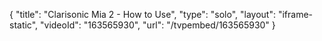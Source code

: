 {
    "title": "Clarisonic Mia 2 - How to Use",
    "type": "solo",
    "layout": "iframe-static",
    "videoId": "163565930",
    "url": "\/tvpembed\/163565930"
}